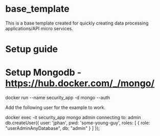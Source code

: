 # base_template
This is a base template created for quickly creating data processing applications/API micro services.


# Setup guide

# Setup Mongodb - https://hub.docker.com/_/mongo/

docker run --name security_app -d mongo --auth

Add the following user for the example to work.

docker exec -it security_app mongo admin
connecting to: admin
db.createUser({ user: 'jphan', pwd: 'some-young-guy', roles: [ { role: "userAdminAnyDatabase", db: "admin" } ] });
